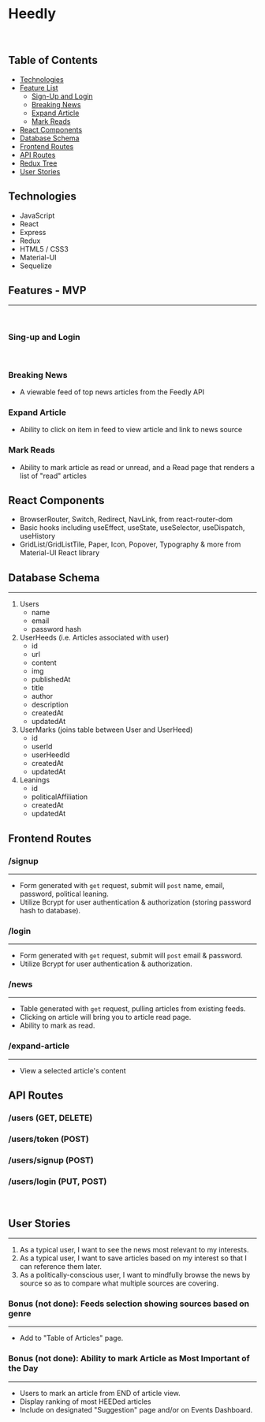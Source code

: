 # Heedly
​
## Table of Contents
* [Technologies](#technologies)
* [Feature List](#feature-list)
    * [Sign-Up and Login](#Auth) 
    * [Breaking News](#Breaking-News)
    * [Expand Article](#Expand-Article) 
    * [Mark Reads](#Mark-Reads) 
* [React Components](#react-components)
* [Database Schema](#database-schema)
* [Frontend Routes](#frontend-routes)
* [API Routes](#api-routes)
* [Redux Tree](#redux-tree)
* [User Stories](#user-stories)
​
## <a name="technologies"></a>Technologies
- JavaScript
- React
- Express
- Redux
- HTML5 / CSS3
- Material-UI
- Sequelize
​
## <a name="feature-list"></a>Features - MVP
--------------
​
### <a name="Auth"></a>Sing-up and Login
​
### <a name="Breaking-News"></a>Breaking News
- A viewable feed of top news articles from the Feedly API
​
### <a name="Expand-Article"></a>Expand Article
- Ability to click on item in feed to view article and link to news source
​
### <a name="Mark-Reads"></a>Mark Reads
- Ability to mark article as read or unread, and a Read page that renders a list of "read" articles
​
## <a name ="react-components"></a>React Components
- BrowserRouter, Switch, Redirect, NavLink, from react-router-dom
- Basic hooks including useEffect, useState, useSelector, useDispatch, useHistory
- GridList/GridListTile, Paper, Icon, Popover, Typography & more from Material-UI React library
​
## <a name="database-schema"></a>Database Schema
------
1. Users
    - name
    - email
    - password hash
​
2. UserHeeds (i.e. Articles associated with user)
    - id
    - url
    - content
    - img
    - publishedAt
    - title
    - author
    - description
    - createdAt
    - updatedAt
​
3. UserMarks (joins table between User and UserHeed)
    - id
    - userId
    - userHeedId
    - createdAt
    - updatedAt
​
4. Leanings
    - id
    - politicalAffiliation
    - createdAt
    - updatedAt
​
​
## <a name="frontend-routes"></a>Frontend Routes
### /signup
-------
- Form generated with `get` request, submit will `post` name, email, password, political leaning.
- Utilize Bcrypt for user authentication & authorization (storing password hash to database).
​
### /login
------
- Form generated with `get` request, submit will `post` email & password.
- Utilize Bcrypt for user authentication & authorization.
​
### /news
------
- Table generated with `get` request, pulling articles from existing feeds.
- Clicking on article will bring you to article read page.
- Ability to mark as read.
### /expand-article
------
- View a selected article's content
​
## <a name="api-routes"></a>API Routes
### /users (GET, DELETE)
### /users/token (POST)
### /users/signup (POST)
### /users/login (PUT, POST)
​
## <a name="user-stories"></a>User Stories
------------
1. As a typical user, I want to see the news most relevant to my interests.
2. As a typical user, I want to save articles based on my interest so that I can reference them later.
3. As a politically-conscious user, I want to mindfully browse the news by source so as to compare what multiple sources are covering.
​
### Bonus (not done): Feeds selection showing sources based on genre
------------------------------------------------------
- Add to "Table of Articles" page.
​
### Bonus (not done): Ability to mark Article as Most Important of the Day 
-----------------------------------------------------------
- Users to mark an article from END of article view.
- Display ranking of most HEEDed articles
- Include on designated "Suggestion" page and/or on Events Dashboard.
